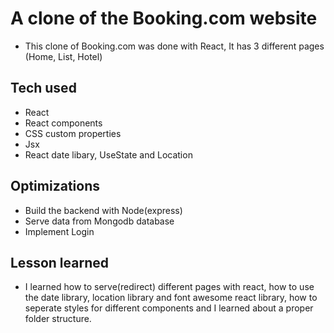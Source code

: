 # A clone of the Booking.com website

- This clone of Booking.com was done with React, It has 3 different pages (Home, List, Hotel)

<!-- <img src='/public/trackerly.gif'> -->

## Tech used

- React
- React components
- CSS custom properties
- Jsx
- React date libary, UseState and Location

## Optimizations

- Build the backend with Node(express)
- Serve data from Mongodb database
- Implement Login

## Lesson learned

- I learned how to serve(redirect) different pages with react, how to use the date library, location library and font awesome react library, how to seperate styles for different components and I learned about a proper folder structure.
